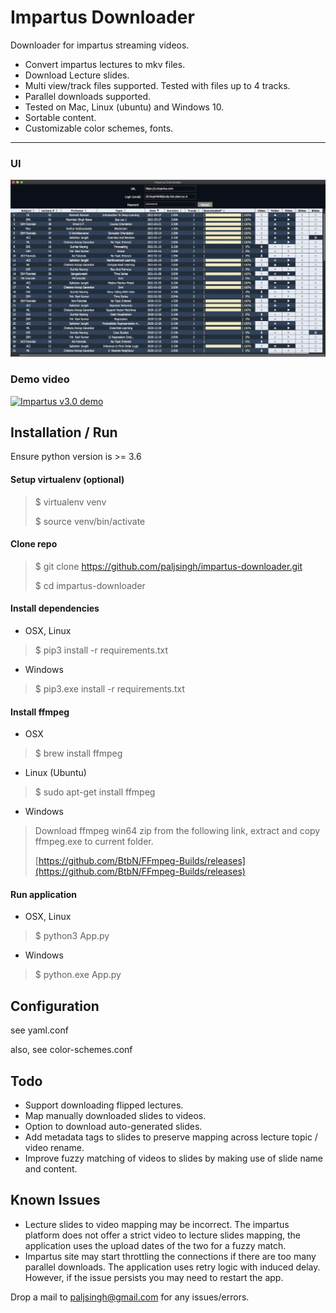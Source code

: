 Impartus Downloader
===


Downloader for impartus streaming videos.

- Convert impartus lectures to mkv files.
- Download Lecture slides.
- Multi view/track files supported. Tested with files up to 4 tracks.
- Parallel downloads supported. 
- Tested on Mac, Linux (ubuntu) and Windows 10.
- Sortable content.
- Customizable color schemes, fonts.

___

### UI
![Impartus Downloader](impartus-ui.gif "Impartus Downloader - color scheme: blue")


### Demo video
[![Impartus v3.0 demo](https://img.youtube.com/vi/o8uYDbbNyGQ/0.jpg)](https://www.youtube.com/watch?v=o8uYDbbNyGQ)



## Installation / Run

Ensure python version is >= 3.6

#### Setup virtualenv (optional)
>	$ virtualenv venv
>
>	$ source venv/bin/activate 

#### Clone repo
>	$ git clone https://github.com/paljsingh/impartus-downloader.git
>
>	$ cd impartus-downloader

#### Install dependencies

- OSX, Linux

>  
>	$ pip3 install -r requirements.txt
>

- Windows

>  
>	$ pip3.exe install -r requirements.txt
>


#### Install ffmpeg

- OSX
>
> $ brew install ffmpeg
> 

- Linux (Ubuntu)
>
> $ sudo apt-get install ffmpeg
> 

- Windows
> Download ffmpeg win64 zip from the following link, extract and copy ffmpeg.exe to current folder.
> 
> [https://github.com/BtbN/FFmpeg-Builds/releases](https://github.com/BtbN/FFmpeg-Builds/releases)
>


#### Run application

- OSX, Linux
>
> $ python3 App.py
>

- Windows
>
> $ python.exe App.py
>


## Configuration

see yaml.conf

also, see color-schemes.conf



## Todo
* Support downloading flipped lectures.
* Map manually downloaded slides to videos.
* Option to download auto-generated slides.
* Add metadata tags to slides to preserve mapping across lecture topic / video rename.
* Improve fuzzy matching of videos to slides by making use of slide name and content.


## Known Issues
* Lecture slides to video mapping may be incorrect. The impartus platform does not offer a strict video to lecture slides mapping, the application uses the upload dates of the two for a fuzzy match.
* Impartus site may start throttling the connections if there are too many parallel downloads. The application uses retry logic with induced delay. However, if the issue persists you may need to restart the app.


Drop a mail to paljsingh@gmail.com for any issues/errors.
